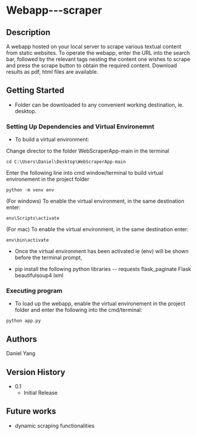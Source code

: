 # Webapp---scraper

## Description

A webapp hosted on your local server to scrape various textual content from static websites.
To operate the webapp, enter the URL into the search bar, followed by the relevant tags nesting the content one wishes to scrape and press the scrape button to obtain the required content.
Download results as pdf, html files are available.

## Getting Started

* Folder can be downloaded to any convenient working destination, ie. desktop.

### Setting Up Dependencies and Virtual Environemnt 


* To build a virtual environment:

Change director to the folder WebScraperApp-main in the terminal 

``` 
cd C:\Users\Daniel\Desktop\WebScraperApp-main
```
Enter the following line into cmd window/terminal to build virtual environement in the project folder

``` 
python -m venv env
```

(For windows) To enable the virtual environment, in the same destination enter:

``` 
env\Scripts\activate
```
(For mac) To enable the virtual environment, in the same destination enter:
``` 
env\bin\activate
```
* Once the virtual environment has been activated ie (env) will be shown before the terminal prompt,

* pip install the following python libraries  --  requests
                                                  flask_paginate
                                                  Flask
                                                  beautifulsoup4
                                                  lxml

### Executing program

* To load up the webapp, enable the virtual environement in the project folder and enter the following into the cmd/terminal:

```
python app.py
```


## Authors

Daniel Yang

## Version History

* 0.1
    * Initial Release

## Future works
* dynamic scraping functionalities


